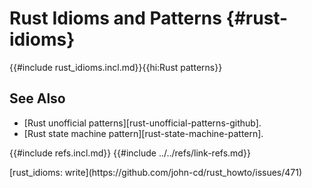 # Rust Idioms and Patterns {#rust-idioms}

{{#include rust_idioms.incl.md}}{{hi:Rust patterns}}

## See Also

- [Rust unofficial patterns][rust-unofficial-patterns-github].
- [Rust state machine pattern][rust-state-machine-pattern].

{{#include refs.incl.md}}
{{#include ../../refs/link-refs.md}}

<div class="hidden">
[rust_idioms: write](https://github.com/john-cd/rust_howto/issues/471)
</div>
